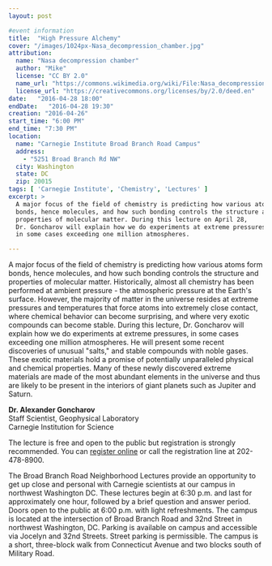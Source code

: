 ```yaml
---
layout: post

#event information
title:  "High Pressure Alchemy"
cover: "/images/1024px-Nasa_decompression_chamber.jpg"
attribution:
  name: "Nasa decompression chamber"
  author: "Mike"
  license: "CC BY 2.0"
  name_url: "https://commons.wikimedia.org/wiki/File:Nasa_decompression_chamber.jpg"
  license_url: "https://creativecommons.org/licenses/by/2.0/deed.en"
date:   "2016-04-28 18:00"
endDate:   "2016-04-28 19:30"
creation: "2016-04-26"
start_time: "6:00 PM"
end_time: "7:30 PM"
location:
  name: "Carnegie Institute Broad Branch Road Campus"
  address:
    - "5251 Broad Branch Rd NW"
  city: Washington
  state: DC
  zip: 20015
tags: [ 'Carnegie Institute', 'Chemistry', 'Lectures' ]
excerpt: >
  A major focus of the field of chemistry is predicting how various atoms form
  bonds, hence molecules, and how such bonding controls the structure and
  properties of molecular matter. During this lecture on April 28,
  Dr. Goncharov will explain how we do experiments at extreme pressures,
  in some cases exceeding one million atmospheres.

---
```


A major focus of the field of chemistry is predicting how various atoms form
bonds, hence molecules, and how such bonding controls the structure and
properties of molecular matter. Historically, almost all chemistry has been
performed at ambient pressure - the atmospheric pressure at the Earth's surface.
However, the majority of matter in the universe resides at extreme pressures
and temperatures that force atoms into extremely close contact, where
chemical behavior can become surprising, and where very exotic compounds
can become stable. During this lecture, Dr. Goncharov will explain how we do
experiments at extreme pressures, in some cases exceeding one million
atmospheres. He will present some recent discoveries of unusual "salts,"
and stable compounds with noble gases. These exotic materials hold a promise
of potentially unparalleled physical and chemical properties. Many of these
newly discovered extreme materials are made of the most abundant elements
in the universe and thus are likely to be present in the interiors of giant
planets such as Jupiter and Saturn.

**Dr. Alexander Goncharov**  
Staff Scientist, Geophysical Laboratory  
Carnegie Institution for Science  

The lecture is free and open to the public but registration is strongly
recommended. You can
[register online](https://carnegiescience.edu/events/lectures/dr-alexander-goncharov-high-pressure-alchemy)
or call the registration line at 202-478-8900.

The Broad Branch Road Neighborhood Lectures provide an opportunity to get up
close and personal with Carnegie scientists at our campus in northwest
Washington DC. These lectures begin at 6:30 p.m. and last for approximately one
hour, followed by a brief question and answer period. Doors open to the public
at 6:00 p.m. with light refreshments. The campus is located at the intersection
of Broad Branch Road and 32nd Street in northwest Washington, DC. Parking is
available on campus and accessible via Jocelyn and 32nd Streets. Street parking
is permissible. The campus is a short, three-block walk from Connecticut Avenue
and two blocks south of Military Road.
